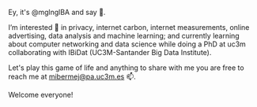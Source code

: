 Ey, it's @mglnglBA and say 👋.

I’m interested 👀 in privacy, internet carbon, internet measurements, online advertising, data analysis and machine learning; and currently learning about computer networking and data science while doing a PhD at uc3m collaborating with IBiDat (UC3M-Santander Big Data Institute).

Let's play this game of life and anything to share with me you are free to reach me at mibermej@pa.uc3m.es 📫.

Welcome everyone!

<!---
mglnglBA/mglnglBA is a ✨ special ✨ repository because its `README.md` (this file) appears on your GitHub profile.
You can click the Preview link to take a look at your changes.
--->
